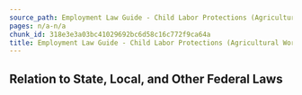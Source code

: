 ```yaml
---
source_path: Employment Law Guide - Child Labor Protections (Agricultural Work).md
pages: n/a-n/a
chunk_id: 318e3e3a03bc41029692bc6d58c16c772f9ca64a
title: Employment Law Guide - Child Labor Protections (Agricultural Work)
---
```

## Relation to State, Local, and Other Federal Laws
